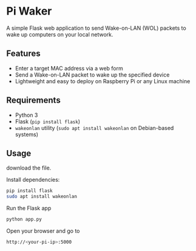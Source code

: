 # Pi Waker

A simple Flask web application to send Wake-on-LAN (WOL) packets to wake up computers on your local network.

## Features

- Enter a target MAC address via a web form
- Send a Wake-on-LAN packet to wake up the specified device
- Lightweight and easy to deploy on Raspberry Pi or any Linux machine

## Requirements

- Python 3
- Flask (`pip install flask`)
- `wakeonlan` utility (`sudo apt install wakeonlan` on Debian-based systems)

## Usage

download the file.

Install dependencies:

   ```bash
   pip install flask
   sudo apt install wakeonlan
   ```

Run the Flask app

   ```bash
   python app.py
   ```
Open your browser and go to
   ```bash
   http://<your-pi-ip>:5000
   ```
   
